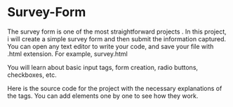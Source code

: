 # Survey-Form
The 
survey
 form is one
 of the most
 straightforward
projects . 
In this project, i will create 
a simple survey form and
 then submit the information captured.
 You can open any text editor to write your code, and save your file with .html extension. For example, survey.html

You will learn about basic input tags, form creation, radio buttons, checkboxes, etc.

Here is the source code for the project with the necessary explanations of the tags. You can add elements one by one to see how they work. 
